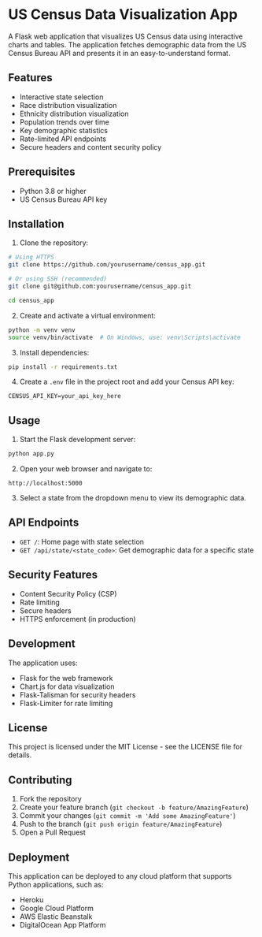 # US Census Data Visualization App

A Flask web application that visualizes US Census data using interactive charts and tables. The application fetches demographic data from the US Census Bureau API and presents it in an easy-to-understand format.

## Features

- Interactive state selection
- Race distribution visualization
- Ethnicity distribution visualization
- Population trends over time
- Key demographic statistics
- Rate-limited API endpoints
- Secure headers and content security policy

## Prerequisites

- Python 3.8 or higher
- US Census Bureau API key

## Installation

1. Clone the repository:
```bash
# Using HTTPS
git clone https://github.com/yourusername/census_app.git

# Or using SSH (recommended)
git clone git@github.com:yourusername/census_app.git

cd census_app
```

2. Create and activate a virtual environment:
```bash
python -m venv venv
source venv/bin/activate  # On Windows, use: venv\Scripts\activate
```

3. Install dependencies:
```bash
pip install -r requirements.txt
```

4. Create a `.env` file in the project root and add your Census API key:
```
CENSUS_API_KEY=your_api_key_here
```

## Usage

1. Start the Flask development server:
```bash
python app.py
```

2. Open your web browser and navigate to:
```
http://localhost:5000
```

3. Select a state from the dropdown menu to view its demographic data.

## API Endpoints

- `GET /`: Home page with state selection
- `GET /api/state/<state_code>`: Get demographic data for a specific state

## Security Features

- Content Security Policy (CSP)
- Rate limiting
- Secure headers
- HTTPS enforcement (in production)

## Development

The application uses:
- Flask for the web framework
- Chart.js for data visualization
- Flask-Talisman for security headers
- Flask-Limiter for rate limiting

## License

This project is licensed under the MIT License - see the LICENSE file for details.

## Contributing

1. Fork the repository
2. Create your feature branch (`git checkout -b feature/AmazingFeature`)
3. Commit your changes (`git commit -m 'Add some AmazingFeature'`)
4. Push to the branch (`git push origin feature/AmazingFeature`)
5. Open a Pull Request 
## Deployment

This application can be deployed to any cloud platform that supports Python applications, such as:
- Heroku
- Google Cloud Platform
- AWS Elastic Beanstalk
- DigitalOcean App Platform
